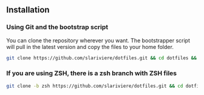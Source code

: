 ## Installation

### Using Git and the bootstrap script

You can clone the repository wherever you want. The bootstrapper script will pull in the latest version and copy the files to your home folder.

```bash
git clone https://github.com/slariviere/dotfiles.git && cd dotfiles && source bootstrap.sh
```

### If you are using ZSH, there is a zsh branch with ZSH files

```bash
git clone -b zsh https://github.com/slariviere/dotfiles.git && cd dotfiles && source bootstrap.sh
```


